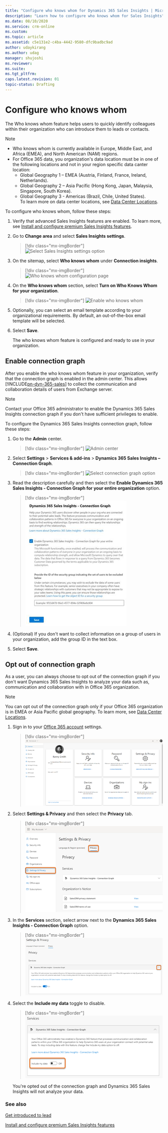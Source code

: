 ```yaml
---
title: "Configure who knows whom for Dynamics 365 Sales Insights | MicrosoftDocs"
description: "Learn how to configure who knows whom for Sales Insights"
ms.date: 08/10/2020
ms.service: crm-online
ms.custom: 
ms.topic: article
ms.assetid: c5e131e2-c4ba-4442-9580-dfc9badbc9ad
author: udaykirang
ms.author: udag
manager: shujoshi
ms.reviewer: 
ms.suite: 
ms.tgt_pltfrm: 
caps.latest.revision: 01
topic-status: Drafting
---
```


# Configure who knows whom

The Who knows whom feature helps users to quickly identify colleagues within their organization who can introduce them to leads or contacts.

>[!NOTE]
>- Who knows whom is currently available in Europe, Middle East, and Africa (EMEA), and North American (NAM) regions.
>- For Office 365 data, you organization's data location must be in one of the following locations and not in your region specific data canter location:
>   - Global Geography 1 – EMEA (Austria, Finland, France, Ireland, Netherlands).
>   - Global Geography 2 – Asia Pacific	(Hong Kong, Japan, Malaysia, Singapore, South Korea).
>   - Global Geography 3 - Americas (Brazil, Chile, United States).<br>
>   To learn more on data center locations, see [Data Center Locations](https://docs.microsoft.com/microsoft-365/enterprise/o365-data-locations?view=o365-worldwide#data-center-locations).

To configure who knows whom, follow these steps:

1. Verify that advanced Sales Insights features are enabled. To learn more, see [Install and configure premium Sales Insights features](intro-admin-guide-sales-insights.md#install-and-configure-premium-sales-insights-features). 

2.	Go to **Change area** and select **Sales Insights settings**.

    > [!div class="mx-imgBorder"]
    > ![Select Sales Insights settings option](media/si-admin-change-area-sales-insights-settings.png "Select Sales Insights settings option")

3.  On the sitemap, select **Who knows whom** under **Connection insights**.

    > [!div class="mx-imgBorder"]
    > ![Who knows whom configuration page](media/si-admin-who-know-whom-configuration-page.png "Who knows whom configuration page")

4. On the **Who knows whom** section, select **Turn on Who Knows Whom for your organization**.

    > [!div class="mx-imgBorder"]
    > ![Enable who knows whom](media/si-admin-who-knows-whom-enable.png "Enable who knows whom")
        
5. Optionally, you can select an email template according to your organizational requirements. By default, an out-of-the-box email template will be selected.

6. Select **Save**.

   The who knows whom feature is configured and ready to use in your organization.

## Enable connection graph

After you enable the who knows whom feature in your organization, verify that the connection graph is enabled in the admin center. This allows [!INCLUDE[pn-dyn-365-sales](../includes/pn-dyn-365-sales.md)] to collect the communication and collaboration details of users from Exchange server.

> [!NOTE]
> Contact your Office 365 administrator to enable the Dynamics 365 Sales Insights connection graph if you don't have sufficient privileges to enable. 
 
To configure the Dynamics 365 Sales Insights connection graph, follow these steps:

1. Go to the **Admin** center.

    > [!div class="mx-imgBorder"]
    > ![Admin center](media/sales-insights-addon-admincenter.png "Admin center")

2. Select **Settings** > **Services & add-ins** > **Dynamics 365 Sales Insights – Connection Graph**.

    > [!div class="mx-imgBorder"]
    > ![Select connection graph option](media/sales-insights-addon-admincenter-connection-graph-option.png "Select connection graph option")

3.  Read the description carefully and then select the **Enable Dynamics 365 Sales Insights - Connection Graph for your entire organization**‎ option.

    > [!div class="mx-imgBorder"]
    > ![Enable and save connection graph](media/sales-insights-addon-admincenter-connection-graph-enable.png "Enable and save connection graph")

4. (Optional) If you don't want to collect information on a group of users in your organization, add the group ID in the text box. 

5. Select **Save**.

## Opt out of connection graph

As a user, you can always choose to opt out of the connection graph if you don't want Dynamics 365 Sales Insights to analyze your data such as, communication and collaboration with in Office 365 organization. 

>[!NOTE]
>You can opt out of the connection graph only if your Office 365 organization is in EMEA or Asia Pacific global geography. To learn more, see [Data Center Locations](https://docs.microsoft.com/microsoft-365/enterprise/o365-data-locations?view=o365-worldwide#data-center-locations).

1. Sign in to your [Office 365 account](https://myprofile.microsoft.com/) settings.

    > [!div class="mx-imgBorder"]
    > ![Sign into your office 365 account settings](media/sales-insights-addon-o365-account-settings.png "Sign into your office 365 account settings")

2. Select **Settings & Privacy** and then select the **Privacy** tab. 

    > [!div class="mx-imgBorder"]
    > ![Open privacy settings tab](media/sales-insights-addon-o365-privacy-settings-tab.png "Open privacy settings tab")

3. In the **Services** section, select arrow next to the **Dynamics 365 Sales Insights - Connection Graph** option.  

    > [!div class="mx-imgBorder"]
    > ![Expand connection graph option](media/sales-insights-addon-o365-expand-connection-graph-settings.png "Expand connection graph option")

4. Select the **Include my data** toggle to disable.

    > [!div class="mx-imgBorder"]
    > ![Select toggle to opt put of connection graph](media/sales-insights-addon-o365-opt-out-toggle.png "Select toggle to opt put of connection graph")

    You're opted out of the connection graph and Dynamics 365 Sales Insights will not analyze your data.

### See also

[Get introduced to lead](../sales/who-knows-whom.md)

[Install and configure premium Sales Insights features](intro-admin-guide-sales-insights.md#install-and-configure-premium-sales-insights-features)